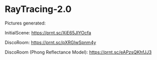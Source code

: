 # RayTracing-2.0
Pictures generated:

InitialScene: https://prnt.sc/XiE65JlYOcfa

DiscoRoom: https://prnt.sc/pXRGlwSpnm4y 

DiscoRoom (Phong Reflectance Model): https://prnt.sc/eAPzsQKhfJJ3
